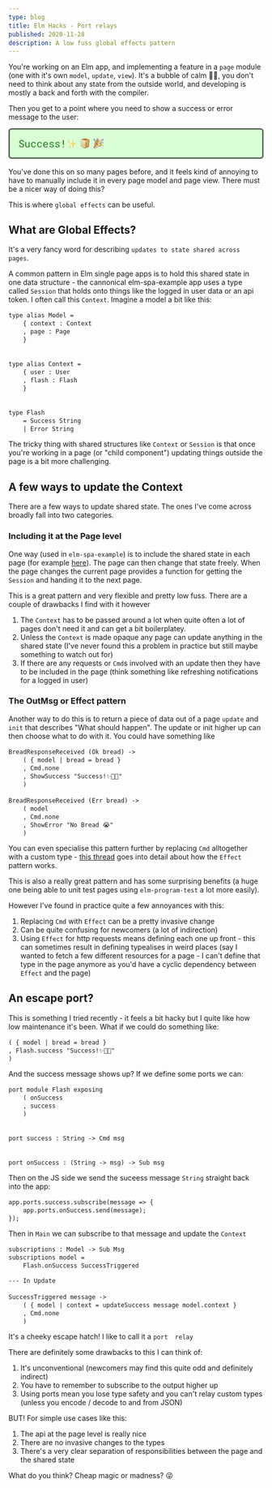 ```yaml
---
type: blog
title: Elm Hacks - Port relays
published: 2020-11-28
description: A low fuss global effects pattern
---
```


You're working on an Elm app, and implementing a feature in a `page` module (one with it's own `model`, `update`, `view`). It's a bubble of calm 💆‍♀️, you don't need to think about any state from the outside world, and developing is mostly a back and forth with the compiler.

Then you get to a point where you need to show a success or error message to the user:

![success](/images/success-banner.png)

You've done this on so many pages before, and it feels kind of annoying to have to manually include it in every page model and page view. There must be a nicer way of doing this?

This is where  `global effects` can be useful.

## What are Global Effects?

It's a very fancy word for describing `updates to state shared across pages`.

A common pattern in Elm single page apps is to hold this shared state in one data structure - the cannonical elm-spa-example app uses a type called `Session` that holds onto things like the logged in user data or an api token. I often call this `Context`. Imagine a model a bit like this:

```
type alias Model =
    { context : Context
    , page : Page
    }


type alias Context =
    { user : User
    , flash : Flash
    }


type Flash
    = Success String
    | Error String
```



The tricky thing with shared structures like `Context` or `Session` is that once you're working in a page (or "child component") updating things outside the page is a bit more challenging.

## A few ways to update the Context

There are a few ways to update shared state. The ones I've come across broadly fall into two categories.

### Including it at the Page level

One way (used in `elm-spa-example`) is to include the shared state in each page (for example [here](https://github.com/rtfeldman/elm-spa-example/blob/master/src/Page/Article.elm)). The page can then change that state freely. When the page changes the current page provides a function for getting the `Session` and handing it to the next page.

This is a great pattern and very flexible and pretty low fuss. There are a couple of drawbacks I find with it however

1. The `Context` has to be passed around a lot when quite often a lot of pages don't need it and can get a bit boilerplatey.
2. Unless the `Context` is made opaque any page can update anything in the shared state (I've never found this a problem in practice but still maybe something to watch out for)
3. If there are any requests or `Cmd`s  involved with an update then they have to be included in the page (think something like refreshing notifications for a logged in user)

### The OutMsg or Effect pattern

Another way to do this is to return a piece of data out of a page `update` and `init` that describes "What should happen". The update or init higher up can then choose what to do with it. You could have something like

```
BreadResponseReceived (Ok bread) ->
    ( { model | bread = bread }
    , Cmd.none
    , ShowSuccess "Success!✨🍞🎉"
    )

BreadResponseReceived (Err bread) ->
    ( model
    , Cmd.none
    , ShowError "No Bread 😭"
    )
```

You can even specialise this pattern further by replacing `Cmd` alltogether with a custom type - [this thread](https://discourse.elm-lang.org/t/realworld-example-app-architected-with-the-effect-pattern/5753) goes into detail about how the `Effect` pattern works.

This is also a really great pattern and has some surprising benefits (a huge one being able to unit test pages using `elm-program-test` a lot more easily).

However I've found in practice quite a few annoyances with this:

1. Replacing `Cmd` with `Effect` can be a pretty invasive change
2. Can be quite confusing for newcomers (a lot of indirection)
3. Using `Effect` for http requests means defining each one up front - this can sometimes result in defining typealises in weird places (say I wanted to fetch a few different resources for a page - I can't define that type in the page anymore as you'd have a cyclic dependency between `Effect` and the page)

## An escape port?

This is something I tried recently - it feels a bit hacky but I quite like how low maintenance it's been. What if we could do something like:

```
( { model | bread = bread }
, Flash.success "Success!✨🍞🎉"
)
```

And the success message shows up? If we define some ports we can:

```
port module Flash exposing
    ( onSuccess
    , success
    )


port success : String -> Cmd msg


port onSuccess : (String -> msg) -> Sub msg
```

Then on the JS side we send the suceess message `String` straight back into the app:

```
app.ports.success.subscribe(message => {
    app.ports.onSuccess.send(message);
});
```

Then in `Main` we can subscribe to that message and update the `Context`

```
subscriptions : Model -> Sub Msg
subscriptions model =
    Flash.onSuccess SuccessTriggered
```

```
--- In Update

SuccessTriggered message ->
    ( { model | context = updateSuccess message model.context }
    , Cmd.none
    )
```

It's a cheeky escape hatch! I like to call it a `port  relay`

There are definitely some drawbacks to this I can think of:

1. It's unconventional (newcomers may find this quite odd and definitely indirect)
2. You have to remember to subscribe to the output higher up
3. Using ports mean you lose type safety and you can't relay custom types (unless you encode / decode to and from JSON)

BUT! For simple use cases like this:

1. The api at the page level is really nice
2. There are no invasive changes to the types
3. There's a very clear separation of responsibilities between the page and the shared state

What do you think? Cheap magic or madness? 😜